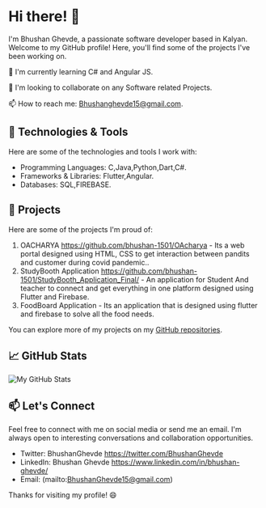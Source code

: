 # Hi there! 👋

I'm Bhushan Ghevde, a passionate software developer based in Kalyan. Welcome to my GitHub profile! Here, you'll find some of the projects I've been working on.

🌱 I'm currently learning C# and Angular JS.

👯 I'm looking to collaborate on any Software related Projects.

📫 How to reach me: Bhushanghevde15@gmail.com.

## 🔧 Technologies & Tools

Here are some of the technologies and tools I work with:

- Programming Languages: C,Java,Python,Dart,C#.
- Frameworks & Libraries: Flutter,Angular.
- Databases: SQL,FIREBASE.

## 🚀 Projects

Here are some of the projects I'm proud of:

1. OACHARYA https://github.com/bhushan-1501/OAcharya - Its a web portal designed using HTML, CSS to get interaction between pandits and customer during covid pandemic..
2. StudyBooth Application https://github.com/bhushan-1501/StudyBooth_Application_Final/ - An application for Student And teacher to connect and get everything in one platform designed using Flutter and Firebase.
3. FoodBoard Application - Its an application that is designed using flutter and firebase to solve all the food needs.

You can explore more of my projects on my [GitHub repositories](https://github.com/bhushan-1501?tab=repositories).

## 📈 GitHub Stats

![My GitHub Stats](https://github-readme-stats.vercel.app/api?username=bhushan-1501&show_icons=true&theme=dark)

## 📫 Let's Connect

Feel free to connect with me on social media or send me an email. I'm always open to interesting conversations and collaboration opportunities.

- Twitter: BhushanGhevde https://twitter.com/BhushanGhevde
- LinkedIn: Bhushan Ghevde https://www.linkedin.com/in/bhushan-ghevde/
- Email: (mailto:BhushanGhevde15@gmail.com)

Thanks for visiting my profile! 😄
